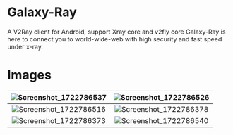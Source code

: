 # Galaxy-Ray
A V2Ray client for Android, support Xray core and v2fly core
Galaxy-Ray is here to connect you to world-wide-web with high security and fast speed under x-ray.
# Images

| ![Screenshot_1722786537](https://github.com/user-attachments/assets/d5af6b76-4d09-40b3-b5d9-2500a2101a01) | ![Screenshot_1722786526](https://github.com/user-attachments/assets/6b7bb13c-f45d-408b-b9a4-ad4421447f81) |
|:--:|:--:|
| ![Screenshot_1722786516](https://github.com/user-attachments/assets/0b327ea5-94ab-4b83-9c64-a10e4182bf25) | ![Screenshot_1722786378](https://github.com/user-attachments/assets/520ff94a-cbd3-4de6-b610-6a15e3e9a4fa) |
| ![Screenshot_1722786373](https://github.com/user-attachments/assets/53d54b77-c369-4ac2-915d-d4db4f0b8c84) | ![Screenshot_1722786540](https://github.com/user-attachments/assets/1931360a-fbac-4380-ad52-36226195acb2) |
